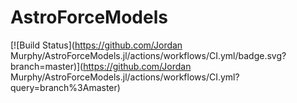 # AstroForceModels

[![Build Status](https://github.com/Jordan Murphy/AstroForceModels.jl/actions/workflows/CI.yml/badge.svg?branch=master)](https://github.com/Jordan Murphy/AstroForceModels.jl/actions/workflows/CI.yml?query=branch%3Amaster)

